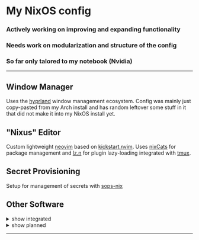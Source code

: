 
# My NixOS config
### Actively working on improving and expanding functionality
### Needs work on modularization and structure of the config
### So far only talored to my notebook (Nvidia)
---
## Window Manager 

Uses the [hyprland](https://github.com/hyprwm/Hyprland) window management ecosystem. Config was mainly just copy-pasted from my Arch install and has random leftover some stuff in it that did not make it into my NixOS install yet.

## "Nixus" Editor

Custom lightweight [neovim](https://github.com/neovim/neovim) based on [kickstart.nvim](https://github.com/nvim-lua/kickstart.nvim). Uses [nixCats](https://github.com/BirdeeHub/nixCats-nvim) for package management and [lz.n](https://github.com/nvim-neorocks/lz.n) for plugin lazy-loading integrated with [tmux](https://github.com/tmux/tmux).

## Secret Provisioning

Setup for management of secrets with [sops-nix](https://github.com/Mic92/sops-nix)

## Other Software

<details>
  <summary>show integrated</summary>

  - [zsh](https://www.zsh.org/)
  - [kitty](https://github.com/kovidgoyal/kitty)
  - custom hardened [Firefox](https://hg.mozilla.org/mozilla-central/), addons included
  - Steam
  - Discord

</details>

<details>
  <summary>show planned</summary>

  - setup bluetooth
  - [YouTube Music](https://github.com/th-ch/youtube-music)
  - [custom](https://github.com/Neurarian/ags-bar) [ags](https://github.com/Aylur/ags) bar
  - ags widgets
  - write config in pure nix
  - switch to [Wezterm](https://github.com/wez/wezterm)?

</details>

---
